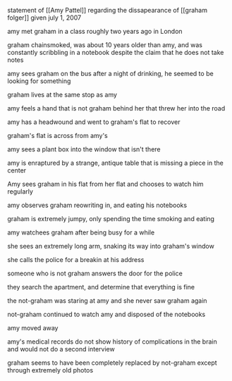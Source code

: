 statement of [[Amy Pattel]] regarding the dissapearance of [[graham folger]] given july 1, 2007

amy met graham in a class roughly two years ago in London

graham chainsmoked, was about 10 years older than amy, and was constantly scribbling in a notebook despite the claim that he does not take notes

amy sees graham on the bus after a night of drinking, he seemed to be looking for something

graham lives at the same stop as amy

amy feels a hand that is not graham behind her that threw her into the road

amy has a headwound and went to graham's flat to recover

graham's flat is across from amy's

amy sees a plant box into the window that isn't there

amy is enraptured by a strange, antique table that is missing a piece in the center

Amy sees graham in his flat from her flat and chooses to watch him regularly

amy observes graham reowriting in, and eating his notebooks

graham is extremely jumpy, only spending the time smoking and eating

amy watchees graham after being busy for a while

she sees an extremely long arm, snaking its way into graham's window

she calls the police for a breakin at his address

someone who is not graham answers the door for the police

they search the apartment, and determine that everything is fine

the not-graham was staring at amy and she never saw graham again

not-graham continued to watch amy and disposed of the notebooks

amy moved away

amy's medical records do not show history of complications in the brain and would not do a second interview

graham seems to have been completely replaced by not-graham except through extremely old photos